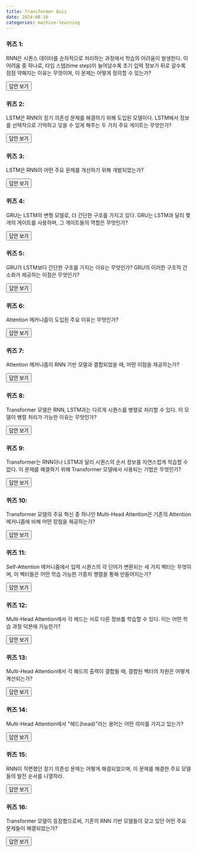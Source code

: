 ```yaml
---
title: Transformer Quiz
date: 2024-08-16
categories: machine-learning
---
```


### 퀴즈 1:

RNN은 시퀀스 데이터를 순차적으로 처리하는 과정에서 학습의 어려움이 발생한다. 이 어려움 중 하나로, 타임 스텝(time step)이 늘어날수록 초기 입력 정보가 뒤로 갈수록 점점 약해지는 이유는 무엇이며, 이 문제는 어떻게 정의할 수 있는가?

<div class="answer">
    <button class="toggle-answer">답안 보기</button>
    <div class="answer-content" style="display: none;">
       <strong>답안:</strong>
       이는 **Vanishing Gradient Problem**과 **Exploding Gradient Problem**으로 정의한다. RNN에서는 각 타임 스텝에서의 상태가 이전 타임 스텝의 상태에 의존하기 때문에, 긴 시퀀스의 경우 초기 입력 정보가 시간이 지남에 따라 희미해지거나 소멸될 수 있다. 이로 인해 역전파 과정에서 그라디언트가 점점 작아지거나 커지면서 학습이 잘 이루어지지 않는 문제가 발생한다.
    </div>
</div>

### 퀴즈 2:

LSTM은 RNN의 장기 의존성 문제를 해결하기 위해 도입된 모델이다. LSTM에서 정보를 선택적으로 기억하고 잊을 수 있게 해주는 두 가지 주요 게이트는 무엇인가?

<div class="answer">
    <button class="toggle-answer">답안 보기</button>
    <div class="answer-content" style="display: none;">
       <strong>답안:</strong>
       **Forget Gate**와 **Input Gate**이다. Forget Gate는 이전 정보를 잊을지 결정하고, Input Gate는 새로운 정보를 기억할지 결정한다.
    </div>
</div>

### 퀴즈 3:

LSTM은 RNN의 어떤 주요 문제를 개선하기 위해 개발되었는가?

<div class="answer">
    <button class="toggle-answer">답안 보기</button>
    <div class="answer-content" style="display: none;">
       <strong>답안:</strong>
       LSTM은 RNN의 장기 의존성 문제(**Vanishing Gradient Problem**)를 해결하여, 긴 시퀀스에서도 중요한 정보를 잃지 않도록 개선하였다.
    </div>
</div>

### 퀴즈 4:

GRU는 LSTM의 변형 모델로, 더 간단한 구조를 가지고 있다. GRU는 LSTM과 달리 몇 개의 게이트를 사용하며, 그 게이트들의 역할은 무엇인가?

<div class="answer">
    <button class="toggle-answer">답안 보기</button>
    <div class="answer-content" style="display: none;">
       <strong>답안:</strong>
       GRU는 **두 개의 게이트**(Reset Gate와 Update Gate)를 사용한다. Reset Gate는 이전 정보를 얼마나 반영할지 결정하고, Update Gate는 현재 상태를 얼마나 업데이트할지 결정한다.
    </div>
</div>

### 퀴즈 5:

GRU가 LSTM보다 간단한 구조를 가지는 이유는 무엇인가? GRU의 이러한 구조적 간소화가 제공하는 이점은 무엇인가?

<div class="answer">
    <button class="toggle-answer">답안 보기</button>
    <div class="answer-content" style="display: none;">
       <strong>답안:</strong>
       GRU는 LSTM보다 적은 수의 게이트(두 개)와 셀 상태를 사용하여 계산량이 적고, 구조가 단순해졌기 때문이다. 이로 인해 훈련 속도가 빠르고, 더 적은 데이터로도 학습할 수 있는 이점이 있다.
    </div>
</div>

### 퀴즈 6:

Attention 메커니즘이 도입된 주요 이유는 무엇인가?

<div class="answer">
    <button class="toggle-answer">답안 보기</button>
    <div class="answer-content" style="display: none;">
       <strong>답안:</strong>
       Attention은 입력 시퀀스 내에서 중요한 부분에 가중치를 더 많이 부여함으로써, 특정 요소들에 더 집중할 수 있도록 설계되었다. 이는 특히 긴 시퀀스에서 중요한 정보를 강조할 수 있게 한다.
    </div>
</div>

### 퀴즈 7:

Attention 메커니즘이 RNN 기반 모델과 결합되었을 때, 어떤 이점을 제공하는가?

<div class="answer">
    <button class="toggle-answer">답안 보기</button>
    <div class="answer-content" style="display: none;">
       <strong>답안:</strong>
       Attention 메커니즘은 RNN의 장기 의존성 문제를 완화시키고, 모델이 시퀀스 내에서 중요한 단어들을 선택적으로 집중하게 만들어 번역, 문장 생성 등의 작업에서 성능을 크게 향상시킨다.
    </div>
</div>

### 퀴즈 8:

Transformer 모델은 RNN, LSTM과는 다르게 시퀀스를 병렬로 처리할 수 있다. 이 모델이 병렬 처리가 가능한 이유는 무엇인가?

<div class="answer">
    <button class="toggle-answer">답안 보기</button>
    <div class="answer-content" style="display: none;">
       <strong>답안:</strong>
       Transformer는 **Self-Attention** 메커니즘을 사용하여 입력 시퀀스의 모든 단어를 동시에 처리할 수 있기 때문에, RNN 기반 모델들보다 병렬 처리가 가능하다.
    </div>
</div>

### 퀴즈 9:

Transformer는 RNN이나 LSTM과 달리 시퀀스의 순서 정보를 자연스럽게 학습할 수 없다. 이 문제를 해결하기 위해 Transformer 모델에서 사용되는 기법은 무엇인가?

<div class="answer">
    <button class="toggle-answer">답안 보기</button>
    <div class="answer-content" style="display: none;">
       <strong>답안:</strong>
       **포지셔널 인코딩(Positional Encoding)**이다. 이는 시퀀스 내에서 각 단어의 위치 정보를 벡터로 인코딩하여 Transformer가 위치 정보를 학습할 수 있게 한다.
    </div>
</div>

### 퀴즈 10:

Transformer 모델의 주요 혁신 중 하나인 Multi-Head Attention은 기존의 Attention 메커니즘에 비해 어떤 장점을 제공하는가?

<div class="answer">
    <button class="toggle-answer">답안 보기</button>
    <div class="answer-content" style="display: none;">
       <strong>답안:</strong>
       Multi-Head Attention은 여러 개의 Attention을 병렬로 수행함으로써, 입력 시퀀스의 다양한 측면을 동시에 학습할 수 있는 능력을 제공한다. 이로 인해 모델이 더 풍부한 문맥 정보를 포착할 수 있다.
    </div>
</div>

### 퀴즈 11:

Self-Attention 메커니즘에서 입력 시퀀스의 각 단어가 변환되는 세 가지 벡터는 무엇이며, 이 벡터들은 어떤 학습 가능한 가중치 행렬을 통해 만들어지는가?

<div class="answer">
    <button class="toggle-answer">답안 보기</button>
    <div class="answer-content" style="display: none;">
       <strong>답안:</strong>
       Query, Key, Value 벡터이며, 각각 \( W_Q \), \( W_K \), \( W_V \)라는 가중치 행렬을 통해 생성된다.
    </div>
</div>

### 퀴즈 12:

Multi-Head Attention에서 각 헤드는 서로 다른 정보를 학습할 수 있다. 이는 어떤 학습 과정 덕분에 가능한가?

<div class="answer">
    <button class="toggle-answer">답안 보기</button>
    <div class="answer-content" style="display: none;">
       <strong>답안:</strong>
       각 헤드는 독립적인 가중치 행렬을 가지며, 동일한 손실 함수를 최소화하기 위해 서로 다른 정보를 학습하게 된다. 이로 인해 경쟁적 학습이 발생한다.
    </div>
</div>

### 퀴즈 13:

Multi-Head Attention에서 각 헤드의 출력이 결합될 때, 결합된 벡터의 차원은 어떻게 계산되는가?

<div class="answer">
    <button class="toggle-answer">답안 보기</button>
    <div class="answer-content" style="display: none;">
       <strong>답안:</strong>
       각 헤드에서 생성된 벡터는 결합(concatenate)되어 차원이 \( h \times d_v \)로 증가한다. 여기서 \( h \)는 헤드의 수, \( d_v \)는 각 헤드의 Value 벡터의 차원이다.
    </div>
</div>

### 퀴즈 14:

Multi-Head Attention에서 "헤드(head)"라는 용어는 어떤 의미를 가지고 있는가?

<div class="answer">
    <button class="toggle-answer">답안 보기</button>
    <div class="answer-content" style="display: none;">
       <strong>답안:</strong>
       "Head"는 독립적으로 동작하는 Self-Attention 모듈을 의미하며, 여러 헤드가 병렬로 존재하여 각각 서로 다른 정보를 학습할 수 있다.
    </

div>

</div>

### 퀴즈 15:

RNN이 직면했던 장기 의존성 문제는 어떻게 해결되었으며, 이 문제를 해결한 주요 모델들의 발전 순서를 나열하라.

<div class="answer">
    <button class="toggle-answer">답안 보기</button>
    <div class="answer-content" style="display: none;">
       <strong>답안:</strong>
       장기 의존성 문제는 **LSTM**과 **GRU** 모델을 통해 해결되었다. LSTM과 GRU는 각각 셀 상태와 게이트를 도입하여, 중요한 정보를 장기간 유지할 수 있게 하였으며, 이전의 상태 정보를 효과적으로 활용하여 그라디언트 소실 문제를 극복했다. 이들의 발전 순서는 RNN → LSTM → GRU → Transformer이다.
    </div>
</div>

### 퀴즈 16:

Transformer 모델이 등장함으로써, 기존의 RNN 기반 모델들이 갖고 있던 어떤 주요 문제들이 해결되었는가?

<div class="answer">
    <button class="toggle-answer">답안 보기</button>
    <div class="answer-content" style="display: none;">
       <strong>답안:</strong>
       Transformer는 RNN의 **순차 처리로 인한 병렬 처리의 어려움**과 **장기 의존성 문제**를 해결하였다. 이를 통해 모델의 학습 효율과 성능이 크게 개선되었다.
    </div>
</div>
